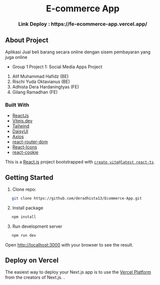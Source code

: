 <h1 align="center">E-commerce App</h1>
<h3 align="center">Link Deploy : https://fe-ecommerce-app.vercel.app/</h3>

## About Project

Aplikasi Jual beli barang secara online dengan sisem pembayaran yang juga online

* Group 1 Project 1: Social Media Apps Project

1. Alif Muhammad Hafidz (BE) 
2. Rischi Yuda Oktavianus (BE) 
3. Adhista Dera Hardaningtyas (FE) 
4. Gilang Ramadhan (FE) 

### Built With

* [ReactJs](https://reactjs.org/)
* [Vitejs.dev](https://vitejs.dev/)
* [Tailwind](https://tailwindcss.com/)
* [DaisyUI](https://daisyui.com/)
* [Axios](https://axios-http.com/)
* [react-router-dom](https://reactrouter.com/)
* [React-Icons](https://react-icons.github.io/)
* [react-cookie](https://www.npmjs.com/package/react-cookie)

This is a [React.js](https://reactjs.org/) project bootstrapped with [`create vite@latest react-ts`](https://vitejs.dev/).

## Getting Started

1. Clone repo:
```sh
   git clone https://github.com/deradhista13/Ecommerce-App.git
   ```
2. Install package
```sh
   npm install
   ```
3. Run development server
```sh
   npm run dev
   ```

Open [http://localhost:3000](http://localhost:3000) with your browser to see the result.

## Deploy on Vercel

The easiest way to deploy your Next.js app is to use the [Vercel Platform](https://vercel.com/new?utm_medium=default-template&filter=next.js&utm_source=create-next-app&utm_campaign=create-next-app-readme) from the creators of Next.js.
.
